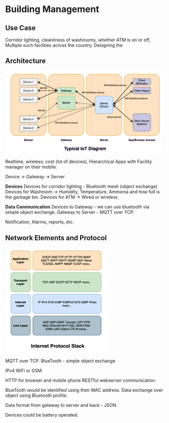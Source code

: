 # Building Management

## Use Case
Corridor lighting, cleanliness of washrooms, whether ATM is on or off, Multiple such facilities across the country. Designing the

## Architecture

![](../images/typical-iot.png)

Realtime, wireless, cost (lot of devices), Hierarchical
Apps with Facility manager on their mobile.

Device -> Gateway -> Server

**Devices**
Devices for corridor lighting - Bluetooth mesh (object exchange)
Devices for Washroom -> Humidity, Temperature, Ammonia and how full is the garbage bin.
Devices for ATM -> Wired or wireless

**Data Communication**
Devices to Gateway - we can use bluetooth via simple object exchange.
Gateway to Server - MQTT over TCP.

Notification, Alarms, reports, etc.


## Network Elements and Protocol

![](../images/Internet_Protocol_Stack.png)

MQTT over TCP.
BlueTooth - simple object exchange

IPv4
WiFi or GSM

HTTP for browser and mobile phone RESTful webserver communication.

BlueTooth would be identified using their MAC address.
Data exchange over object using Bluetooth profile.

Data format from gateway to server and back - JSON

Devices could be battery operated.